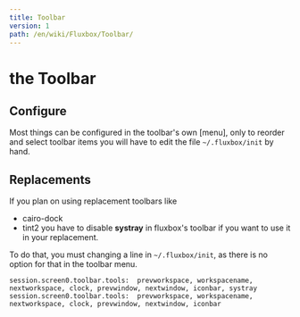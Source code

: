 ```yaml
---
title: Toolbar
version: 1
path: /en/wiki/Fluxbox/Toolbar/
---
```

# the Toolbar
## Configure
Most things can be configured in the toolbar's own [menu], only to reorder and select toolbar items you will have to edit the file `~/.fluxbox/init` by hand.

## Replacements
If you plan on using replacement toolbars like
- cairo-dock
- tint2
you have to disable **systray** in fluxbox's toolbar if you want to use it in your replacement.

To do that, you must changing a line in ``~/.fluxbox/init``, as there is no option for that in the toolbar menu.
```
session.screen0.toolbar.tools:  prevworkspace, workspacename, nextworkspace, clock, prevwindow, nextwindow, iconbar, systray
session.screen0.toolbar.tools:  prevworkspace, workspacename, nextworkspace, clock, prevwindow, nextwindow, iconbar
```
